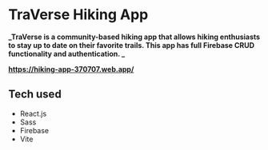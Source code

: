 # TraVerse Hiking App

**_TraVerse is a community-based hiking app that allows hiking enthusiasts to stay up to date on their favorite trails. This app has full Firebase CRUD functionality and authentication. _**

**https://hiking-app-370707.web.app/**

## Tech used

- React.js
- Sass
- Firebase
- Vite
